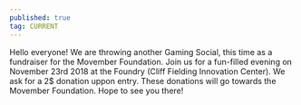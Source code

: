```yaml
---
published: true
tag: CURRENT
---
```

Hello everyone! We are throwing another Gaming Social, this time as a fundraiser for the Movember Foundation. Join us for a fun-filled evening on November 23rd 2018 at the Foundry (Cliff Fielding Innovation Center). We ask for a 2$ donation uppon entry. These donations will go towards the Movember Foundation. Hope to see you there!
